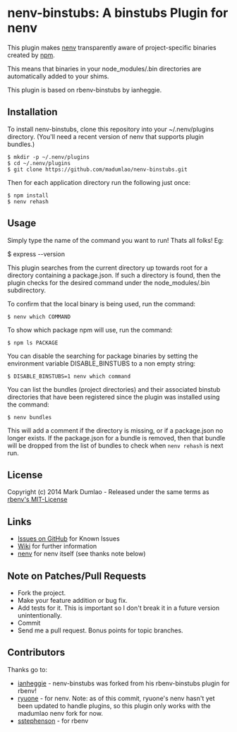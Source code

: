 # nenv-binstubs: A binstubs Plugin for nenv

This plugin makes [nenv](http://nenv.org/) transparently
aware of project-specific binaries created by [npm](http://npmjs.org/).

This means that binaries in your node_modules/.bin directories are automatically added to your shims.

This plugin is based on rbenv-binstubs by ianheggie.

## Installation

To install nenv-binstubs, clone this repository into your ~/.nenv/plugins directory. (You'll need a recent version of nenv that supports plugin bundles.)

    $ mkdir -p ~/.nenv/plugins
    $ cd ~/.nenv/plugins
    $ git clone https://github.com/madumlao/nenv-binstubs.git 

Then for each application directory run the following just once:

    $ npm install
    $ nenv rehash

## Usage

Simply type the name of the command you want to run! Thats all folks! Eg:

   $ express --version

This plugin searches from the current directory up towards root for a directory containing a package.json.
If such a directory is found, then the plugin checks for the desired command under the node_modules/.bin subdirectory.

To confirm that the local binary is being used, run the command:

    $ nenv which COMMAND

To show which package npm will use, run the command:

    $ npm ls PACKAGE

You can disable the searching for package binaries by setting the environment variable DISABLE\_BINSTUBS to a non empty string:

    $ DISABLE_BINSTUBS=1 nenv which command

You can list the bundles (project directories) and their associated binstub directories that have been registered since the plugin was installed using the command:
    
    $ nenv bundles

This will add a comment if the directory is missing, or if a package.json no longer exists. If the package.json for a bundle is removed, then that bundle will be dropped from the list of bundles to check when `nenv rehash` is next run.

## License

Copyright (c) 2014 Mark Dumlao - Released under the same terms as [rbenv's MIT-License](https://github.com/sstephenson/nenv#license)

## Links

* [Issues on GitHub](https://github.com/madumlao/nenv-binstubs/issues) for Known Issues
* [Wiki](https://github.com/madumlao/nenv-binstubs/wiki) for further information
* [nenv](https://github.com/madumlao/nenv) for nenv itself (see thanks note below)

## Note on Patches/Pull Requests
 
* Fork the project.
* Make your feature addition or bug fix.
* Add tests for it. This is important so I don't break it in a
  future version unintentionally.
* Commit
* Send me a pull request. Bonus points for topic branches.

## Contributors

Thanks go to:

* [ianheggie](https://github.com/ianheggie) - nenv-binstubs was forked from his rbenv-binstubs plugin for rbenv!
* [ryuone](https://github.com/ryuone) - for nenv. Note: as of this commit, ryuone's nenv hasn't yet been updated to handle plugins, so this plugin only works with the madumlao nenv fork for now.
* [sstephenson](https://github.com/sstephenson) - for rbenv

